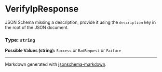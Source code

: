 # VerifyIpResponse

JSON Schema missing a description, provide it using the `description` key in the root of the JSON document.

### Type: `string`

**Possible Values (string):** `Success` or `BadRequest` or `Failure`


---

Markdown generated with [jsonschema-markdown](https://github.com/elisiariocouto/jsonschema-markdown).
